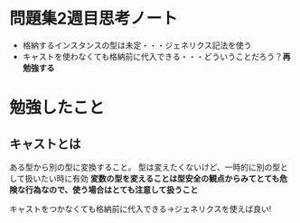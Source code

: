 # 問題集2週目思考ノート
  * 格納するインスタンスの型は未定・・・ジェネリクス記法を使う
  * キャストを使わなくても格納前に代入できる・・・どういうことだろう？**再勉強する**

# 勉強したこと

## キャストとは
ある型から別の型に変換すること。
型は変えたくないけど、一時的に別の型として扱いたい時に有効
**変数の型を変えることは型安全の観点からみてとても危険な行為なので、使う場合はとても注意して扱うこと**

キャストをつかなくても格納前に代入できる→ジェネリクスを使えば良い!




